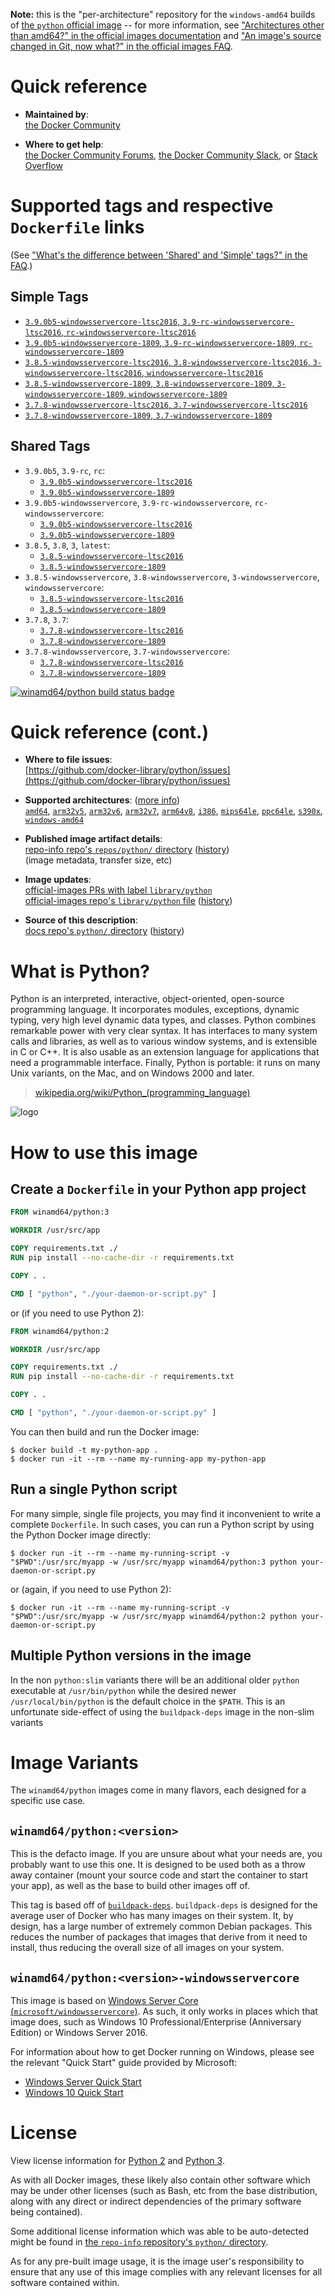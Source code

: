 <!--

********************************************************************************

WARNING:

    DO NOT EDIT "python/README.md"

    IT IS AUTO-GENERATED

    (from the other files in "python/" combined with a set of templates)

********************************************************************************

-->

**Note:** this is the "per-architecture" repository for the `windows-amd64` builds of [the `python` official image](https://hub.docker.com/_/python) -- for more information, see ["Architectures other than amd64?" in the official images documentation](https://github.com/docker-library/official-images#architectures-other-than-amd64) and ["An image's source changed in Git, now what?" in the official images FAQ](https://github.com/docker-library/faq#an-images-source-changed-in-git-now-what).

# Quick reference

-	**Maintained by**:  
	[the Docker Community](https://github.com/docker-library/python)

-	**Where to get help**:  
	[the Docker Community Forums](https://forums.docker.com/), [the Docker Community Slack](https://dockr.ly/slack), or [Stack Overflow](https://stackoverflow.com/search?tab=newest&q=docker)

# Supported tags and respective `Dockerfile` links

(See ["What's the difference between 'Shared' and 'Simple' tags?" in the FAQ](https://github.com/docker-library/faq#whats-the-difference-between-shared-and-simple-tags).)

## Simple Tags

-	[`3.9.0b5-windowsservercore-ltsc2016`, `3.9-rc-windowsservercore-ltsc2016`, `rc-windowsservercore-ltsc2016`](https://github.com/docker-library/python/blob/d0a27552acf98aaab77b218198445da32261f099/3.9-rc/windows/windowsservercore-ltsc2016/Dockerfile)
-	[`3.9.0b5-windowsservercore-1809`, `3.9-rc-windowsservercore-1809`, `rc-windowsservercore-1809`](https://github.com/docker-library/python/blob/d0a27552acf98aaab77b218198445da32261f099/3.9-rc/windows/windowsservercore-1809/Dockerfile)
-	[`3.8.5-windowsservercore-ltsc2016`, `3.8-windowsservercore-ltsc2016`, `3-windowsservercore-ltsc2016`, `windowsservercore-ltsc2016`](https://github.com/docker-library/python/blob/9e32f5480f737af51e46f23bd172ea81288dfdf5/3.8/windows/windowsservercore-ltsc2016/Dockerfile)
-	[`3.8.5-windowsservercore-1809`, `3.8-windowsservercore-1809`, `3-windowsservercore-1809`, `windowsservercore-1809`](https://github.com/docker-library/python/blob/9e32f5480f737af51e46f23bd172ea81288dfdf5/3.8/windows/windowsservercore-1809/Dockerfile)
-	[`3.7.8-windowsservercore-ltsc2016`, `3.7-windowsservercore-ltsc2016`](https://github.com/docker-library/python/blob/16e18a6ab06ce433210ad45b4956e2a4e71736df/3.7/windows/windowsservercore-ltsc2016/Dockerfile)
-	[`3.7.8-windowsservercore-1809`, `3.7-windowsservercore-1809`](https://github.com/docker-library/python/blob/16e18a6ab06ce433210ad45b4956e2a4e71736df/3.7/windows/windowsservercore-1809/Dockerfile)

## Shared Tags

-	`3.9.0b5`, `3.9-rc`, `rc`:
	-	[`3.9.0b5-windowsservercore-ltsc2016`](https://github.com/docker-library/python/blob/d0a27552acf98aaab77b218198445da32261f099/3.9-rc/windows/windowsservercore-ltsc2016/Dockerfile)
	-	[`3.9.0b5-windowsservercore-1809`](https://github.com/docker-library/python/blob/d0a27552acf98aaab77b218198445da32261f099/3.9-rc/windows/windowsservercore-1809/Dockerfile)
-	`3.9.0b5-windowsservercore`, `3.9-rc-windowsservercore`, `rc-windowsservercore`:
	-	[`3.9.0b5-windowsservercore-ltsc2016`](https://github.com/docker-library/python/blob/d0a27552acf98aaab77b218198445da32261f099/3.9-rc/windows/windowsservercore-ltsc2016/Dockerfile)
	-	[`3.9.0b5-windowsservercore-1809`](https://github.com/docker-library/python/blob/d0a27552acf98aaab77b218198445da32261f099/3.9-rc/windows/windowsservercore-1809/Dockerfile)
-	`3.8.5`, `3.8`, `3`, `latest`:
	-	[`3.8.5-windowsservercore-ltsc2016`](https://github.com/docker-library/python/blob/9e32f5480f737af51e46f23bd172ea81288dfdf5/3.8/windows/windowsservercore-ltsc2016/Dockerfile)
	-	[`3.8.5-windowsservercore-1809`](https://github.com/docker-library/python/blob/9e32f5480f737af51e46f23bd172ea81288dfdf5/3.8/windows/windowsservercore-1809/Dockerfile)
-	`3.8.5-windowsservercore`, `3.8-windowsservercore`, `3-windowsservercore`, `windowsservercore`:
	-	[`3.8.5-windowsservercore-ltsc2016`](https://github.com/docker-library/python/blob/9e32f5480f737af51e46f23bd172ea81288dfdf5/3.8/windows/windowsservercore-ltsc2016/Dockerfile)
	-	[`3.8.5-windowsservercore-1809`](https://github.com/docker-library/python/blob/9e32f5480f737af51e46f23bd172ea81288dfdf5/3.8/windows/windowsservercore-1809/Dockerfile)
-	`3.7.8`, `3.7`:
	-	[`3.7.8-windowsservercore-ltsc2016`](https://github.com/docker-library/python/blob/16e18a6ab06ce433210ad45b4956e2a4e71736df/3.7/windows/windowsservercore-ltsc2016/Dockerfile)
	-	[`3.7.8-windowsservercore-1809`](https://github.com/docker-library/python/blob/16e18a6ab06ce433210ad45b4956e2a4e71736df/3.7/windows/windowsservercore-1809/Dockerfile)
-	`3.7.8-windowsservercore`, `3.7-windowsservercore`:
	-	[`3.7.8-windowsservercore-ltsc2016`](https://github.com/docker-library/python/blob/16e18a6ab06ce433210ad45b4956e2a4e71736df/3.7/windows/windowsservercore-ltsc2016/Dockerfile)
	-	[`3.7.8-windowsservercore-1809`](https://github.com/docker-library/python/blob/16e18a6ab06ce433210ad45b4956e2a4e71736df/3.7/windows/windowsservercore-1809/Dockerfile)

[![winamd64/python build status badge](https://img.shields.io/jenkins/s/https/doi-janky.infosiftr.net/job/multiarch/job/windows-amd64/job/python.svg?label=winamd64/python%20%20build%20job)](https://doi-janky.infosiftr.net/job/multiarch/job/windows-amd64/job/python/)

# Quick reference (cont.)

-	**Where to file issues**:  
	[https://github.com/docker-library/python/issues](https://github.com/docker-library/python/issues)

-	**Supported architectures**: ([more info](https://github.com/docker-library/official-images#architectures-other-than-amd64))  
	[`amd64`](https://hub.docker.com/r/amd64/python/), [`arm32v5`](https://hub.docker.com/r/arm32v5/python/), [`arm32v6`](https://hub.docker.com/r/arm32v6/python/), [`arm32v7`](https://hub.docker.com/r/arm32v7/python/), [`arm64v8`](https://hub.docker.com/r/arm64v8/python/), [`i386`](https://hub.docker.com/r/i386/python/), [`mips64le`](https://hub.docker.com/r/mips64le/python/), [`ppc64le`](https://hub.docker.com/r/ppc64le/python/), [`s390x`](https://hub.docker.com/r/s390x/python/), [`windows-amd64`](https://hub.docker.com/r/winamd64/python/)

-	**Published image artifact details**:  
	[repo-info repo's `repos/python/` directory](https://github.com/docker-library/repo-info/blob/master/repos/python) ([history](https://github.com/docker-library/repo-info/commits/master/repos/python))  
	(image metadata, transfer size, etc)

-	**Image updates**:  
	[official-images PRs with label `library/python`](https://github.com/docker-library/official-images/pulls?q=label%3Alibrary%2Fpython)  
	[official-images repo's `library/python` file](https://github.com/docker-library/official-images/blob/master/library/python) ([history](https://github.com/docker-library/official-images/commits/master/library/python))

-	**Source of this description**:  
	[docs repo's `python/` directory](https://github.com/docker-library/docs/tree/master/python) ([history](https://github.com/docker-library/docs/commits/master/python))

# What is Python?

Python is an interpreted, interactive, object-oriented, open-source programming language. It incorporates modules, exceptions, dynamic typing, very high level dynamic data types, and classes. Python combines remarkable power with very clear syntax. It has interfaces to many system calls and libraries, as well as to various window systems, and is extensible in C or C++. It is also usable as an extension language for applications that need a programmable interface. Finally, Python is portable: it runs on many Unix variants, on the Mac, and on Windows 2000 and later.

> [wikipedia.org/wiki/Python_(programming_language)](https://en.wikipedia.org/wiki/Python_%28programming_language%29)

![logo](https://raw.githubusercontent.com/docker-library/docs/01c12653951b2fe592c1f93a13b4e289ada0e3a1/python/logo.png)

# How to use this image

## Create a `Dockerfile` in your Python app project

```dockerfile
FROM winamd64/python:3

WORKDIR /usr/src/app

COPY requirements.txt ./
RUN pip install --no-cache-dir -r requirements.txt

COPY . .

CMD [ "python", "./your-daemon-or-script.py" ]
```

or (if you need to use Python 2):

```dockerfile
FROM winamd64/python:2

WORKDIR /usr/src/app

COPY requirements.txt ./
RUN pip install --no-cache-dir -r requirements.txt

COPY . .

CMD [ "python", "./your-daemon-or-script.py" ]
```

You can then build and run the Docker image:

```console
$ docker build -t my-python-app .
$ docker run -it --rm --name my-running-app my-python-app
```

## Run a single Python script

For many simple, single file projects, you may find it inconvenient to write a complete `Dockerfile`. In such cases, you can run a Python script by using the Python Docker image directly:

```console
$ docker run -it --rm --name my-running-script -v "$PWD":/usr/src/myapp -w /usr/src/myapp winamd64/python:3 python your-daemon-or-script.py
```

or (again, if you need to use Python 2):

```console
$ docker run -it --rm --name my-running-script -v "$PWD":/usr/src/myapp -w /usr/src/myapp winamd64/python:2 python your-daemon-or-script.py
```

## Multiple Python versions in the image

In the non `python:slim` variants there will be an additional older `python` executable at `/usr/bin/python` while the desired newer `/usr/local/bin/python` is the default choice in the `$PATH`. This is an unfortunate side-effect of using the `buildpack-deps` image in the non-slim variants

# Image Variants

The `winamd64/python` images come in many flavors, each designed for a specific use case.

## `winamd64/python:<version>`

This is the defacto image. If you are unsure about what your needs are, you probably want to use this one. It is designed to be used both as a throw away container (mount your source code and start the container to start your app), as well as the base to build other images off of.

This tag is based off of [`buildpack-deps`](https://hub.docker.com/_/buildpack-deps/). `buildpack-deps` is designed for the average user of Docker who has many images on their system. It, by design, has a large number of extremely common Debian packages. This reduces the number of packages that images that derive from it need to install, thus reducing the overall size of all images on your system.

## `winamd64/python:<version>-windowsservercore`

This image is based on [Windows Server Core (`microsoft/windowsservercore`)](https://hub.docker.com/r/microsoft/windowsservercore/). As such, it only works in places which that image does, such as Windows 10 Professional/Enterprise (Anniversary Edition) or Windows Server 2016.

For information about how to get Docker running on Windows, please see the relevant "Quick Start" guide provided by Microsoft:

-	[Windows Server Quick Start](https://msdn.microsoft.com/en-us/virtualization/windowscontainers/quick_start/quick_start_windows_server)
-	[Windows 10 Quick Start](https://msdn.microsoft.com/en-us/virtualization/windowscontainers/quick_start/quick_start_windows_10)

# License

View license information for [Python 2](https://docs.python.org/2/license.html) and [Python 3](https://docs.python.org/3/license.html).

As with all Docker images, these likely also contain other software which may be under other licenses (such as Bash, etc from the base distribution, along with any direct or indirect dependencies of the primary software being contained).

Some additional license information which was able to be auto-detected might be found in [the `repo-info` repository's `python/` directory](https://github.com/docker-library/repo-info/tree/master/repos/python).

As for any pre-built image usage, it is the image user's responsibility to ensure that any use of this image complies with any relevant licenses for all software contained within.
